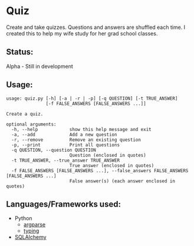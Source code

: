 # Quiz
Create and take quizzes. Questions and answers are shuffled each time. I created this to help my wife study for her grad school classes.

## Status:
Alpha - Still in development

## Usage:
```
usage: quiz.py [-h] [-a | -r | -p] [-q QUESTION] [-t TRUE_ANSWER]
               [-f FALSE_ANSWERS [FALSE_ANSWERS ...]]

Create a quiz.

optional arguments:
  -h, --help            show this help message and exit
  -a, --add             Add a new question
  -r, --remove          Remove an existing question
  -p, --print           Print all questions
  -q QUESTION, --question QUESTION
                        Question (enclosed in quotes)
  -t TRUE_ANSWER, --true_answer TRUE_ANSWER
                        True answer (enclosed in quotes)
  -f FALSE_ANSWERS [FALSE_ANSWERS ...], --false_answers FALSE_ANSWERS [FALSE_ANSWERS ...]
                        False answer(s) (each answer enclosed in quotes)
```
## Languages/Frameworks used:
* Python
  * [argparse](https://docs.python.org/3/library/argparse.html)
  * [typing](https://docs.python.org/3/library/typing.html)
* [SQLAlchemy](https://www.sqlalchemy.org/)
